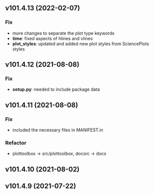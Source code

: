 ## v101.4.13 (2022-02-07)

### Fix

- more changes to separate the plot type keywords
- **time**: fixed aspects of hlines and vlines
- **plot_styles**: updated and added new plot styles from SciencePlots styles

## v101.4.12 (2021-08-08)

### Fix

- **setup.py**: needed to include package data

## v101.4.11 (2021-08-08)

### Fix

- included the necessary files in MANIFEST.in

### Refactor

- plottoolbox -> src/plottoolbox, docsrc -> docs

## v101.4.10 (2021-08-02)

## v101.4.9 (2021-07-22)
